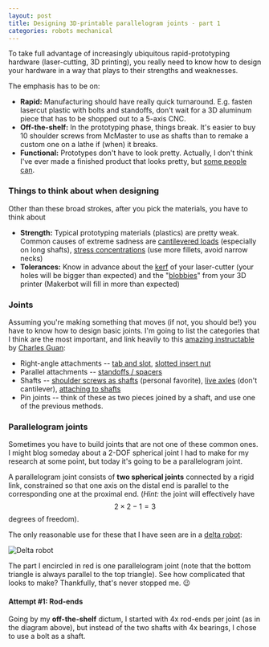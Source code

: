 ```yaml
---
layout: post
title: Designing 3D-printable parallelogram joints - part 1
categories: robots mechanical
---
```


To take full advantage of increasingly ubiquitous rapid-prototyping hardware (laser-cutting, 3D printing), you really need to know how to design your hardware in a way that plays to their strengths and weaknesses. 

The emphasis has to be on:

* **Rapid:** Manufacturing should have really quick turnaround. E.g. fasten lasercut plastic with bolts and standoffs, don't wait for a 3D aluminum piece that has to be shopped out to a 5-axis CNC.
* **Off-the-shelf:** In the prototyping phase, things break. It's easier to buy 10 shoulder screws from McMaster to use as shafts than to remake a custom one on a lathe if (when) it breaks.
* **Functional:** Prototypes don't have to look pretty. Actually, I don't think I've ever made a finished product that looks pretty, but [some people can](http://www.mechachoi.com/).

### Things to think about when designing

Other than these broad strokes, after you pick the materials, you have to think about

* **Strength:** Typical prototyping materials (plastics) are pretty weak. Common causes of extreme sadness are [cantilevered loads](http://en.wikipedia.org/wiki/Cantilever) (especially on long shafts), [stress concentrations](http://en.wikipedia.org/wiki/Stress_concentration) (use more fillets, avoid narrow necks)
* **Tolerances:** Know in advance about the [kerf](http://www.cutlasercut.com/resources/tips-and-advice/what-is-laser-kerf) of your laser-cutter (your holes will be bigger than expected) and the "[blobbies](http://www.makerbot.com/blog/2011/01/06/vertex-polygon-and-diameter-recommendations-for-printing-small-holes/)" from your 3D printer (Makerbot will fill in more than expected)

### Joints

Assuming you're making something that moves (if not, you should be!) you have to know how to design basic joints. I'm going to list the categories that I think are the most important, and link heavily to this [amazing instructable](http://www.instructables.com/id/How-to-Build-your-Everything-Really-Really-Fast/) by [Charles Guan](http://www.etotheipiplusone.net/):

* Right-angle attachments -- [tab and slot](http://www.instructables.com/id/How-to-Build-your-Everything-Really-Really-Fast/step2/Magical-Finger-Joints-Joining-Plates-at-Right-Angl/), [slotted insert nut](http://www.instructables.com/id/How-to-Build-your-Everything-Really-Really-Fast/step4/The-T-nut-Crossed-T-nut-Jesus-Nut-Slotted-Insert-N/)
* Parallel attachments -- [standoffs / spacers](http://www.instructables.com/id/How-to-Build-your-Everything-Really-Really-Fast/step9/Joining-Parallel-Plates-Using-Standoffs-and-Spacer/)
* Shafts -- [shoulder screws as shafts](http://www.instructables.com/id/How-to-Build-your-Everything-Really-Really-Fast/step13/Rotating-Parts-Using-Shoulder-Screws/) (personal favorite), [live axles](http://www.instructables.com/id/How-to-Build-your-Everything-Really-Really-Fast/step14/Rotating-Parts-Live-Axles-and-Bearings/) (don't cantilever), [attaching to shafts](http://www.instructables.com/id/How-to-Build-your-Everything-Really-Really-Fast/step15/Attaching-to-Rotating-Parts-Live-Axles-with-Set-Sc/)
* Pin joints -- think of these as two pieces joined by a shaft, and use one of the previous methods.

### Parallelogram joints

Sometimes you have to build joints that are not one of these common ones. I might blog someday about a 2-DOF spherical joint I had to make for my research at some point, but today it's going to be a parallelogram joint.

A parallelogram joint consists of **two spherical joints** connected by a rigid link, constrained so that one axis on the distal end is parallel to the corresponding one at the proximal end. (*Hint:* the joint will effectively have $$2 \times 2 - 1 = 3$$ degrees of freedom).

The only reasonable use for these that I have seen are in a [delta robot](http://en.wikipedia.org/wiki/Delta_robot):

![Delta robot](http://i.stack.imgur.com/lDMXm.png "Delta robot")

The part I encircled in red is one parallelogram joint (note that the bottom triangle is always parallel to the top triangle). See how complicated that looks to make? Thankfully, that's never stopped me. :wink:

#### Attempt #1: Rod-ends

Going by my **off-the-shelf** dictum, I started with 4x rod-ends per joint (as in the diagram above), but instead of the two shafts with 4x bearings, I chose to use a bolt as a shaft.


